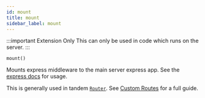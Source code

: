 ```yaml
---
id: mount
title: mount
sidebar_label: mount
---
```


:::important Extension Only
This can only be used in code which runs on the server.
:::

`mount()`

Mounts express middleware to the main server express app. See the [express docs](http://expressjs.com/en/api.html#app.use) for usage.

This is generally used in tandem [`Router`](Router). See [Custom Routes](../custom-routes.md) for a full guide.
